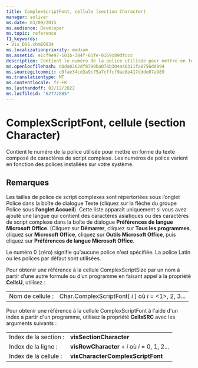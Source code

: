 ```yaml
---
title: ComplexScriptFont, cellule (section Character)
manager: soliver
ms.date: 03/09/2015
ms.audience: Developer
ms.topic: reference
f1_keywords:
- Vis_DSS.chm60034
ms.localizationpriority: medium
ms.assetid: e1cf9e97-101b-384f-65fe-0169c89dfccc
description: Contient le numéro de la police utilisée pour mettre en forme du texte composé de caractères de script complexe. Les numéros de police varient en fonction des polices installées sur votre système.
ms.openlocfilehash: d8da0262df8780ba078b304a46311fa8756dd994
ms.sourcegitcommit: c0fae34cd3a9c75a7cffcf9ae8e417ddde07a989
ms.translationtype: MT
ms.contentlocale: fr-FR
ms.lasthandoff: 02/12/2022
ms.locfileid: "62772885"
---
```

# <a name="complexscriptfont-cell-character-section"></a>ComplexScriptFont, cellule (section Character)

Contient le numéro de la police utilisée pour mettre en forme du texte composé de caractères de script complexe. Les numéros de police varient en fonction des polices installées sur votre système. 
  
## <a name="remarks"></a>Remarques

Les tailles de police de script complexes  sont répertoriées sous  l’onglet Police dans la boîte de dialogue  Texte (cliquez sur la flèche du groupe Police sous **l’onglet Accueil**). Cette liste apparaît uniquement si vous avez ajouté une langue qui contient des caractères asiatiques ou des caractères de script complexe dans la boîte de dialogue **Préférences de langue Microsoft Office**. (Cliquez sur **Démarrer**, cliquez sur **Tous les programmes**, cliquez sur **Microsoft Office**, cliquez sur **Outils Microsoft Office**, puis cliquez sur **Préférences de langue Microsoft Office**.
  
Le numéro 0 (zéro) signifie qu'aucune police n'est spécifiée. La police Latin ou les polices par défaut sont utilisées.
  
Pour obtenir une référence à la cellule ComplexScriptSize par un nom à partir d’une autre formule ou d’un programme en faisant appel à la propriété **CellsU**, utilisez : 
  
|||
|:-----|:-----|
|Nom de cellule :  <br/> |Char.ComplexScriptFont[ *i*  ] où  *i*  = <1>, 2, 3... |
   
Pour obtenir une référence à la cellule ComplexScriptFont à l'aide d'un index à partir d'un programme, utilisez la propriété **CellsSRC** avec les arguments suivants : 
  
|||
|:-----|:-----|
|Index de la section :  <br/> |**visSectionCharacter** <br/> |
|Index de la ligne :  <br/> |**visRowCharacter** +   *i* où *i* = 0, 1, 2... |
|Index de la cellule :  <br/> |**visCharacterComplexScriptFont** <br/> |
   

